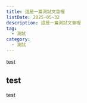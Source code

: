 ```yaml
---
title: 這是一篇測試文章喔
listDate: 2025-05-32
description: 這是一篇測試文章喔
tag:
  - 測試
category:
  - 測試
---
```


test

## test  
test
